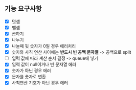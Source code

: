 ## 기능 요구사항
+ [x] 덧셈
+ [x] 뺄셈
+ [x] 곱하기
+ [x] 나누기
+ [x] 나눌때 뒷 숫자가 0일 경우 에러처리
+ [x] 숫자와 사칙 연산 사이에는 **반드시 빈 공백 문자열** -> 공백으로 split
+ [ ] 입력 값에 따라 계산 순서 결정 -> queue에 넣기
+ [x] 입력 값이 null이거나 빈 문자열 에러
+ [x] 숫자가 아닌 경우 에러
+ [x] 문자를 숫자로 변환
+ [x] 사칙연산 기호가 아닌 경우 에러
